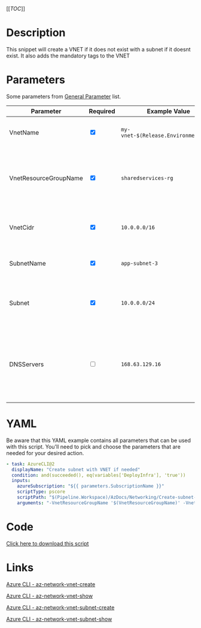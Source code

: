 [[_TOC_]]

# Description

This snippet will create a VNET if it does not exist with a subnet if it doesnt exist. It also adds the mandatory tags to the VNET

# Parameters

Some parameters from [General Parameter](/Azure/AzDocs-v1/Scripts) list.

| Parameter             | Required                        | Example Value                        | Description                                                                                                              |
| --------------------- | ------------------------------- | ------------------------------------ | ------------------------------------------------------------------------------------------------------------------------ |
| VnetName              | <input type="checkbox" checked> | `my-vnet-$(Release.EnvironmentName)` | The name of the VNET to use for your resource.                                                                           |
| VnetResourceGroupName | <input type="checkbox" checked> | `sharedservices-rg`                  | The ResourceGroup where your VNET resides in. If you are unsure use `sharedservices-rg`                                  |
| VnetCidr              | <input type="checkbox" checked> | `10.0.0.0/16`                        | The VNET address space to create. This uses the CIDR notation.                                                           |
| SubnetName            | <input type="checkbox" checked> | `app-subnet-3`                       | The name to use for the subnet to create.                                                                                |
| Subnet                | <input type="checkbox" checked> | `10.0.0.0/24`                        | The subnet identifier for the subnet to create. This uses the CIDR notation.                                             |
| DNSServers            | <input type="checkbox">         | `168.63.129.16`                      | Space separated list of DNS servers. This defauts to `168.63.129.16` (the default private endpoint DNS server for Azure) |

# YAML

Be aware that this YAML example contains all parameters that can be used with this script. You'll need to pick and choose the parameters that are needed for your desired action.

```yaml
- task: AzureCLI@2
  displayName: "Create subnet with VNET if needed"
  condition: and(succeeded(), eq(variables['DeployInfra'], 'true'))
  inputs:
    azureSubscription: "${{ parameters.SubscriptionName }}"
    scriptType: pscore
    scriptPath: "$(Pipeline.Workspace)/AzDocs/Networking/Create-subnet-with-VNET-if-needed.ps1"
    arguments: "-VnetResourceGroupName '$(VnetResourceGroupName)' -VnetName '$(VnetName)' -VnetCidr '$(VnetCidr)' -SubnetName '$(SubnetName)' -Subnet '$(Subnet)' -DNSServers '$(DNSServers)' -ResourceTags $(ResourceTags)"
```

# Code

[Click here to download this script](../../../../src/Networking/Create-subnet-with-VNET-if-needed.ps1)

# Links

[Azure CLI - az-network-vnet-create](https://docs.microsoft.com/en-us/cli/azure/network/vnet?view=azure-cli-latest#az-network-vnet-create)

[Azure CLI - az-network-vnet-show](https://docs.microsoft.com/en-us/cli/azure/network/vnet?view=azure-cli-latest#az-network-vnet-show)

[Azure CLI - az-network-vnet-subnet-create](https://docs.microsoft.com/en-us/cli/azure/network/vnet/subnet?view=azure-cli-latest#az-network-vnet-subnet-create)

[Azure CLI - az-network-vnet-subnet-show](https://docs.microsoft.com/en-us/cli/azure/network/vnet/subnet?view=azure-cli-latest#az-network-vnet-subnet-show)
